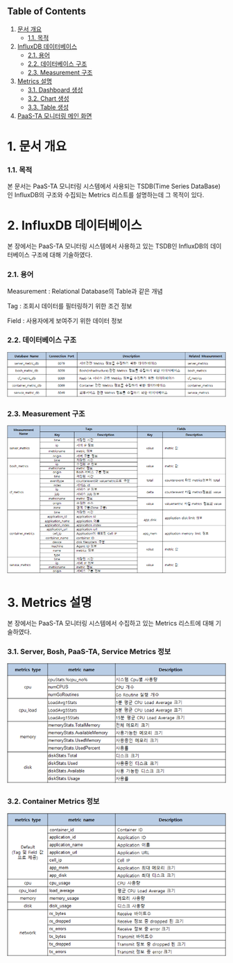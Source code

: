 ## Table of Contents
1. [문서 개요](#1)
     * [1.1. 목적](#2)
2. [InfluxDB 데이터베이스](#3)
     * [2.1.  용어](#4)
     * [2.2.  데이터베이스 구조](#5)
     * [2.3.  Measurement 구조](#6)
3. [Metrics 설명](#7)
     * [3.1.  Dashboard 생성](#8)
     * [3.2.  Chart 생성](#9)
     * [3.3.  Table 생성](#10)
4. [PaaS-TA 모니터링 메인 화면](#11)

<div id='1'></div>

# 1. 문서 개요

<div id='2'></div>

### 1.1. 목적
      
본 문서는 PaaS-TA 모니터링 시스템에서 사용되는 TSDB(Time Series DataBase)인 InfluxDB의 구조와 수집되는 Metrics 리스트를 설명하는데 그 목적이 있다.

<div id='3'></div>

# 2.  InfluxDB 데이터베이스

본 장에서는 PaaS-TA 모니터링 시스템에서 사용하고 있는 TSDB인 InfluxDB의 데이터베이스 구조에 대해 기술하였다.

<div id='4'></div>

### 2.1. 용어

Measurement : Relational Database의 Table과 같은 개념

Tag : 조회시 데이터를 필터링하기 위한 조건 정보

Field : 사용자에게 보여주기 위한 데이터 정보

<div id='5'></div>

### 2.2. 데이터베이스 구조

<kbd>![2-2-1]</kbd>

<div id='6'></div>

### 2.3. Measurement 구조

<kbd>![2-3-1]</kbd>


<div id='7'></div>

# 3. Metrics 설명

본 장에서는 PaaS-TA 모니터링 시스템에서 수집하고 있는 Metrics 리스트에 대해 기술하였다.

<div id='8'></div>

### 3.1. Server, Bosh, PaaS-TA, Service Metrics 정보

<kbd>![3-1-1]</kbd>

### 3.2. Container Metrics 정보

<kbd>![3-2-1]</kbd>

[2-2-1]:images/influxdb/2-2-1.png
[2-3-1]:images/influxdb/2-3-1.png
[3-1-1]:images/influxdb/3-1-1.png
[3-2-1]:images/influxdb/3-2-1.png
